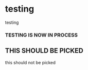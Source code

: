 # testing


testing


### TESTING IS NOW IN PROCESS
 ## THIS SHOULD BE PICKED
 
 this should not be picked
